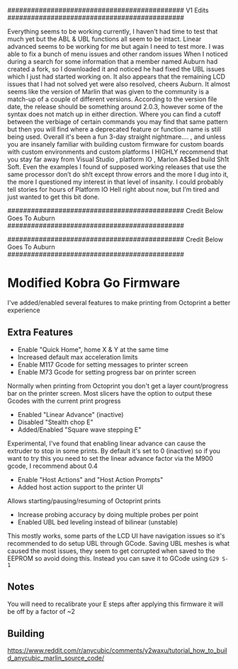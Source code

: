 
############################################# V1 Edits #############################################

Everything seems to be working currently, I haven't had time to test that much yet but the ABL & UBL functions all seem to be intact. Linear advanced seems to be working for me but again I need to test more. 
I was able to fix a bunch of menu issues and other random issues When I noticed during a search for some information that a member named Auburn had created a fork, so I downloaded it and noticed he had fixed the UBL issues which I just had started working on.
It also appears that the remaining LCD issues that I had not solved yet were also resolved, cheers Auburn.
It almost seems like the version of Marlin that was given to the community is a match-up of a couple of different versions.
According to the version file date, the release should be something around 2.0.3, however some of the syntax does not match up in either direction.
 Where you can find a cutoff between the verbiage of certain commands you may find that same pattern but then you will find where a deprecated feature or function name is still being used. 
Overall it's been a fun 3-day straight nightmare…. , and unless you are insanely familiar with building custom firmware for custom boards with custom environments and custom platforms I HIGHLY recommend that you stay far away from Visual Studio , platform IO , Marlon A$$ed build Sh1t Soft.
Even the examples I found of supposed working releases that use the same processor don’t do sh!t except throw errors and the more I dug into it, the more I questioned my interest in that level of insanity. 
I could probably tell stories for hours of Platform IO Hell right about now, but I’m tired and just wanted to get this bit done. 






############################################# Credit Below Goes To Auburn #############################################

############################################# Credit Below Goes To Auburn #############################################


# Modified Kobra Go Firmware

I've added/enabled several features to make printing from Octoprint a better experience

## Extra Features

- Enable "Quick Home", home X & Y at the same time
- Increased default max acceleration limits
- Enable M117 Gcode for setting messages to printer screen
- Enable M73 Gcode for setting progress bar on printer screen

Normally when printing from Octoprint you don't get a layer count/progress bar on the printer screen. Most slicers have the option to output these Gcodes with the current print progress

- Enabled "Linear Advance" (inactive)
- Disabled "Stealth chop E"
- Added/Enabled "Square wave stepping E"

Experimental, I've found that enabling linear advance can cause the extruder to stop in some prints. By default it's set to 0 (inactive) so if you want to try this you need to set the linear advance factor via the M900 gcode, I recommend about 0.4

- Enable "Host Actions" and "Host Action Prompts"
- Added host action support to the printer UI

Allows starting/pausing/resuming of Octoprint prints

- Increase probing accuracy by doing multiple probes per point
- Enabled UBL bed leveling instead of bilinear (unstable)

This mostly works, some parts of the LCD UI have navigation issues so it's recommended to do setup UBL through GCode.
Saving UBL meshes is what caused the most issues, they seem to get corrupted when saved to the EEPROM so avoid doing this.
Instead you can save it to GCode using `G29 S-1`

## Notes

You will need to recalibrate your E steps after applying this firmware it will be off by a factor of ~2

## Building

https://www.reddit.com/r/anycubic/comments/y2waxu/tutorial_how_to_build_anycubic_marlin_source_code/
